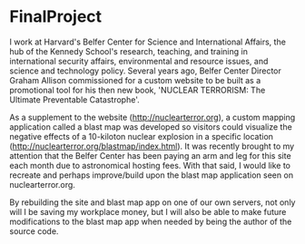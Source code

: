 FinalProject
============
I work at Harvard's Belfer Center for Science and International Affairs, the hub of the Kennedy School's research, teaching, and training in international security affairs, environmental and resource issues, and science and technology policy. Several years ago, Belfer Center Director Graham Allison commissioned for a custom website to be built as a promotional tool for his then new book, 'NUCLEAR TERRORISM: The Ultimate Preventable Catastrophe'. 

As a supplement to the website (http://nuclearterror.org), a custom mapping application called a blast map was developed so visitors could visualize the negative effects of a 10-kiloton nuclear explosion in a specific location (http://nuclearterror.org/blastmap/index.html). It was recently brought to my attention that the Belfer Center has been paying an arm and leg for this site each month due to astronomical hosting fees. With that said, I would like to recreate and perhaps improve/build upon the blast map application seen on nuclearterror.org. 

By rebuilding the site and blast map app on one of our own servers, not only will I be saving my workplace money, but  I will also be able to make future modifications to the blast map app when needed by being the author of the source code.
